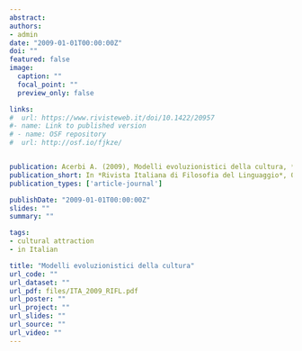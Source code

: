 ```yaml
---
abstract: 
authors:
- admin
date: "2009-01-01T00:00:00Z"
doi: ""
featured: false
image:
  caption: ""
  focal_point: ""
  preview_only: false

links:
#  url: https://www.rivisteweb.it/doi/10.1422/20957
#- name: Link to published version
# - name: OSF repository
#  url: http://osf.io/fjkze/


publication: Acerbi A. (2009), Modelli evoluzionistici della cultura, *Rivista Italiana di Filosofia del Linguaggio*, 0, pp. 2 – 19
publication_short: In *Rivista Italiana di Filosofia del Linguaggio*, 0, pp. 2 – 19
publication_types: ['article-journal']

publishDate: "2009-01-01T00:00:00Z"
slides: ""
summary: ""

tags:
- cultural attraction
- in Italian

title: "Modelli evoluzionistici della cultura"
url_code: ""
url_dataset: ""
url_pdf: files/ITA_2009_RIFL.pdf
url_poster: ""
url_project: ""
url_slides: ""
url_source: ""
url_video: ""
---
```

